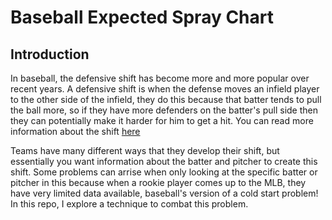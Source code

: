 # Baseball Expected Spray Chart
## Introduction
In baseball, the defensive shift has become more and more popular over recent years. A defensive shift is when the defense moves an infield player to the other side of the infield, they do this because that batter tends to pull the ball more, so if they have more defenders on the batter's pull side then they can potentially make it harder for him to get a hit. You can read more information about the shift [here](https://en.wikipedia.org/wiki/Baseball_positioning)


Teams have many different ways that they develop their shift, but essentially you want information about the batter and pitcher to create this shift. Some problems can arrise when only looking at the specific batter or pitcher in this because when a rookie player comes up to the MLB, they have very limited data available, baseball's version of a cold start problem! In this repo, I explore a technique to combat this problem.  
